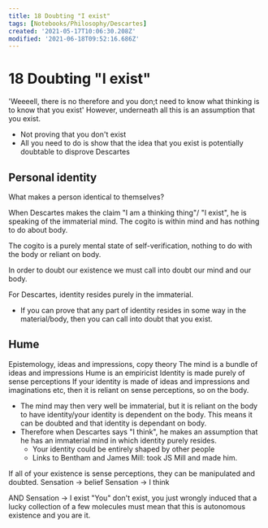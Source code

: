 ```yaml
---
title: 18 Doubting "I exist"
tags: [Notebooks/Philosophy/Descartes]
created: '2021-05-17T10:06:30.208Z'
modified: '2021-06-18T09:52:16.686Z'
---
```


# 18 Doubting "I exist"
'Weeeell, there is no therefore and you don;t need to know what thinking is to know that you exist'
However, underneath all this is an assumption that you exist.

- Not proving that you don't exist
- All you need to do is show that the idea that you exist is potentially doubtable to disprove Descartes

## Personal identity
What makes a person identical to themselves?

When Descartes makes the claim "I am a thinking thing"/ "I exist", he is speaking of the immaterial mind. The cogito is within mind and has nothing to do about body.

The cogito is a purely mental state of self-verification, nothing to do with the body or reliant on body.


In order to doubt our existence we must call into doubt our mind and our body.

For Descartes, identity resides purely in the immaterial.
- If you can prove that any part of identity resides in some way in the material/body, then you can call into doubt that you exist.

## Hume
Epistemology, ideas and impressions, copy theory
The mind is a bundle of ideas and impressions
Hume is an empiricist
Identity is made purely of sense perceptions
If your identity is made of ideas and impressions and imaginations etc, then it is reliant on sense perceptions, so on the body.
- The mind may then very well be immaterial, but it is reliant on the body to have identity/your identity is dependent on the body. This means it can be doubted and that identity is dependant on body.
- Therefore when Descartes says "I think", he makes an assumption that he has an immaterial mind in which identity purely 
resides.
  - Your identity could be entirely shaped by other people
  - Links to Bentham and James Mill: took JS Mill and made him.

If all of your existence is sense perceptions, they can be manipulated and doubted.
Sensation -> belief
Sensation -> I think

AND
Sensation -> I exist
"You" don't exist, you just wrongly induced that a lucky collection of a few molecules must mean that this is autonomous existence and you are it.




